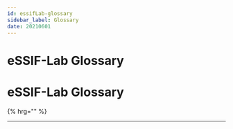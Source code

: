 ```yaml
---
id: essifLab-glossary
sidebar_label: Glossary
date: 20210601
---
```


# eSSIF-Lab Glossary

# eSSIF-Lab Glossary

{% hrg="" %}

---
